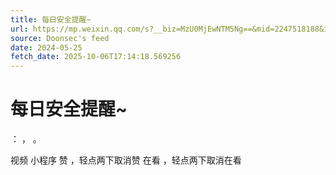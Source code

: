 ```yaml
---
title: 每日安全提醒~
url: https://mp.weixin.qq.com/s?__biz=MzU0MjEwNTM5Ng==&mid=2247518188&idx=2&sn=e655c94f95515fb7d8cdc4d9aaf135a7
source: Doonsec's feed
date: 2024-05-25
fetch_date: 2025-10-06T17:14:18.569256
---
```


# 每日安全提醒~

：
，
。

视频
小程序
赞
，轻点两下取消赞
在看
，轻点两下取消在看